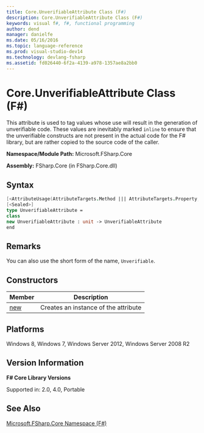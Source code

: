 ```yaml
---
title: Core.UnverifiableAttribute Class (F#)
description: Core.UnverifiableAttribute Class (F#)
keywords: visual f#, f#, functional programming
author: dend
manager: danielfe
ms.date: 05/16/2016
ms.topic: language-reference
ms.prod: visual-studio-dev14
ms.technology: devlang-fsharp
ms.assetid: fd026440-6f2a-4139-a978-1357ae8a2bb0 
---
```


# Core.UnverifiableAttribute Class (F#)

This attribute is used to tag values whose use will result in the generation of unverifiable code. These values are inevitably marked `inline` to ensure that the unverifiable constructs are not present in the actual code for the F# library, but are rather copied to the source code of the caller.

**Namespace/Module Path:** Microsoft.FSharp.Core

**Assembly:** FSharp.Core (in FSharp.Core.dll)


## Syntax

```fsharp
[<AttributeUsage(AttributeTargets.Method ||| AttributeTargets.Property, AllowMultiple = false)>]
[<Sealed>]
type UnverifiableAttribute =
class
new UnverifiableAttribute : unit -> UnverifiableAttribute
end
```

## Remarks
You can also use the short form of the name, `Unverifiable`.


## Constructors

|Member|Description|
|------|-----------|
|[new](https://msdn.microsoft.com/library/f2a9ec1c-74b0-4d7d-a5ed-8ec1c13cccae)|Creates an instance of the attribute|

## Platforms
Windows 8, Windows 7, Windows Server 2012, Windows Server 2008 R2


## Version Information
**F# Core Library Versions**

Supported in: 2.0, 4.0, Portable

## See Also
[Microsoft.FSharp.Core Namespace &#40;F&#35;&#41;](Microsoft.FSharp.Core-Namespace-%5BFSharp%5D.md)